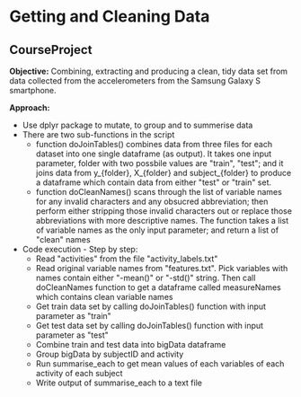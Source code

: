 # Getting and Cleaning Data
## CourseProject

<strong>Objective:</strong>  Combining, extracting and producing a clean, tidy data set from data collected from the accelerometers from the Samsung Galaxy S smartphone.

<strong>Approach:</strong>
<ul>
  <li>Use dplyr package to mutate, to group and to summerise data</li>
  <li>
    There are two sub-functions in the script
    <ul>
      <li>function doJoinTables() combines data from three files for each dataset into one single dataframe (as output).  It takes one input parameter, folder with two possbile values are "train", "test"; and it joins data from y_{folder}, X_{folder} and subject_{folder} to produce a dataframe which contain data from either "test" or "train" set. </li>
      <li>function doCleanNames() scans through the list of variable names for any invalid characters and any obsucred abbreviation; then perform either stripping those invalid characters out or replace those abbreviations with more descriptive names.  The function takes a list of variable names as the only input parameter; and return a list of "clean" names</li>
    </ul>
  </li>
  <li>
    Code execution - Step by step:
    <ul>
      <li>Read "activities" from the file "activity_labels.txt"</li>
      <li>Read original variable names from "features.txt".  Pick variables with names contain either "-mean()" or "-std()" string. Then call doCleanNames function to get a dataframe called measureNames which contains clean variable names</li>
      <li>Get train data set by calling doJoinTables() function with input parameter as "train"</li>
      <li>Get test data set by calling doJoinTables() function with input parameter as "test"</li>
      <li>Combine train and test data into bigData dataframe</li>
      <li>Group bigData by subjectID and activity</li>
      <li>Run summarise_each to get mean values of each variables of each activity of each subject</li>
      <li>Write output of summarise_each to a text file</li>
    </ul>
  </li>
</ul>



